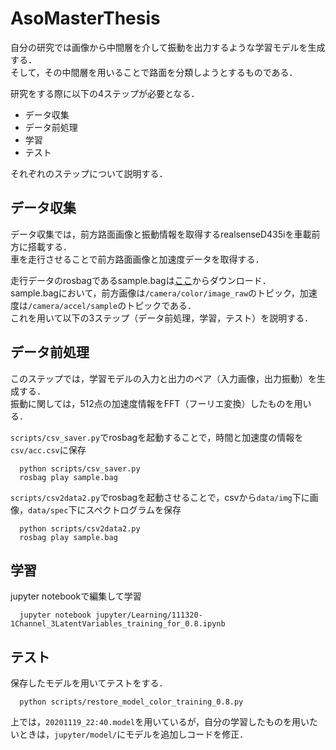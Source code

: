 # AsoMasterThesis

自分の研究では画像から中間層を介して振動を出力するような学習モデルを生成する．<br>
そして，その中間層を用いることで路面を分類しようとするものである．<br>

研究をする際に以下の4ステップが必要となる．

* データ収集
* データ前処理
* 学習
* テスト

それぞれのステップについて説明する．


## データ収集

データ収集では，前方路面画像と振動情報を取得するrealsenseD435iを車載前方に搭載する．<br>
車を走行させることで前方路面画像と加速度データを取得する．

走行データのrosbagであるsample.bagは[ここ](https://drive.google.com/file/d/1lz41GKLA7QK_-HqEfRZSUWDEu1NEkdab/view?usp=sharing)からダウンロード．<br>
sample.bagにおいて，前方画像は`/camera/color/image_raw`のトピック，加速度は`/camera/accel/sample`のトピックである．<br>
これを用いて以下の3ステップ（データ前処理，学習，テスト）を説明する．

## データ前処理

このステップでは，学習モデルの入力と出力のペア（入力画像，出力振動）を生成する．<br>
振動に関しては，512点の加速度情報をFFT（フーリエ変換）したものを用いる．

`scripts/csv_saver.py`でrosbagを起動することで，時間と加速度の情報を`csv/acc.csv`に保存
``` 
  python scripts/csv_saver.py
  rosbag play sample.bag
```

`scripts/csv2data2.py`でrosbagを起動させることで，csvから`data/img`下に画像，`data/spec`下にスペクトログラムを保存
``` 
  python scripts/csv2data2.py
  rosbag play sample.bag
```

## 学習

jupyter notebookで編集して学習
``` 
  jupyter notebook jupyter/Learning/111320-1Channel_3LatentVariables_training_for_0.8.ipynb 
```


## テスト
保存したモデルを用いてテストをする．
``` 
  python scripts/restore_model_color_training_0.8.py
```

上では，`20201119_22:40.model`を用いているが，自分の学習したものを用いたいときは，`jupyter/model/`にモデルを追加しコードを修正．
